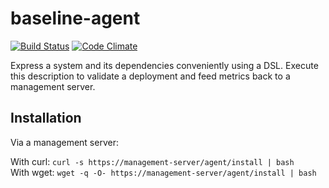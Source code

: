 # baseline-agent
[![Build Status](https://travis-ci.org/JoeStanton/baseline-agent.png)](https://travis-ci.org/JoeStanton/baseline-agent)
[![Code Climate](https://codeclimate.com/github/JoeStanton/baseline-agent.png)](https://codeclimate.com/github/JoeStanton/baseline-agent)

Express a system and its dependencies conveniently using a DSL. Execute
this description to validate a deployment and feed metrics back to a
management server.

## Installation

Via a management server:

With curl: `curl -s https://management-server/agent/install | bash`  
With wget: `wget -q -O- https://management-server/agent/install | bash`
